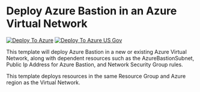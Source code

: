 # Deploy Azure Bastion in an Azure Virtual Network

[![Deploy To Azure](https://raw.githubusercontent.com/bahnhacker/AzureTemplates/master/deploytoazure.svg?sanitize=true)](https://portal.azure.com/#create/Microsoft.Template/uri/https%3A%2F%2Fraw.githubusercontent.com%2Fbahnhacker%2FAzureTemplates%2Fmaster%2FBastion-Deploy%2FBastion-Deploy.json)
[![Deploy To Azure US Gov](https://raw.githubusercontent.com/bahnhacker/AzureTemplates/master/deploytoazuregov.svg?sanitize=true)](https://portal.azure.us/#create/Microsoft.Template/uri/https%3A%2F%2Fraw.githubusercontent.com%2Fbahnhacker%2FAzureTemplates%2Fmaster%2FBastion-Deploy%2FBastion-Deploy.json)


This template will deploy Azure Bastion in a new or existing Azure Virtual Network, along with dependent resources such as the AzureBastionSubnet, Public Ip Address for Azure Bastion, and Network Security Group rules.

This template deploys resources in the same Resource Group and Azure region as the Virtual Network.

